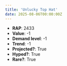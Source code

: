 ```yaml
---
title: 'Unlucky Top Hat'
date: 2025-08-06T00:00:00Z
---
```

- **RAP**: 2433
- **Value**: -1
- **Demand level**: -1
- **Trend**: -1
- **Projected?**: True
- **Hyped?**: True
- **Rare?**: True

